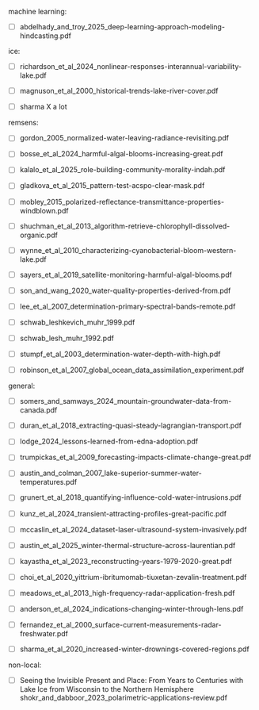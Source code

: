 machine learning:

- [ ] abdelhady_and_troy_2025_deep-learning-approach-modeling-hindcasting.pdf



ice:

- [ ] richardson_et_al_2024_nonlinear-responses-interannual-variability-lake.pdf
- [ ] magnuson_et_al_2000_historical-trends-lake-river-cover.pdf
- [ ] sharma X a lot


remsens:

- [ ] gordon_2005_normalized-water-leaving-radiance-revisiting.pdf
- [ ] bosse_et_al_2024_harmful-algal-blooms-increasing-great.pdf
- [ ] kalalo_et_al_2025_role-building-community-morality-indah.pdf
- [ ] gladkova_et_al_2015_pattern-test-acspo-clear-mask.pdf
- [ ] mobley_2015_polarized-reflectance-transmittance-properties-windblown.pdf
- [ ] shuchman_et_al_2013_algorithm-retrieve-chlorophyll-dissolved-organic.pdf
- [ ] wynne_et_al_2010_characterizing-cyanobacterial-bloom-western-lake.pdf
- [ ] sayers_et_al_2019_satellite-monitoring-harmful-algal-blooms.pdf
- [ ] son_and_wang_2020_water-quality-properties-derived-from.pdf
- [ ] lee_et_al_2007_determination-primary-spectral-bands-remote.pdf
- [ ] schwab_leshkevich_muhr_1999.pdf
- [ ] schwab_lesh_muhr_1992.pdf
- [ ] stumpf_et_al_2003_determination-water-depth-with-high.pdf
- [ ] robinson_et_al_2007_global_ocean_data_assimilation_experiment.pdf


general: 
- [ ] somers_and_samways_2024_mountain-groundwater-data-from-canada.pdf
- [ ] duran_et_al_2018_extracting-quasi-steady-lagrangian-transport.pdf
- [ ] lodge_2024_lessons-learned-from-edna-adoption.pdf
- [ ] trumpickas_et_al_2009_forecasting-impacts-climate-change-great.pdf
- [ ] austin_and_colman_2007_lake-superior-summer-water-temperatures.pdf
- [ ] grunert_et_al_2018_quantifying-influence-cold-water-intrusions.pdf
- [ ] kunz_et_al_2024_transient-attracting-profiles-great-pacific.pdf
- [ ] mccaslin_et_al_2024_dataset-laser-ultrasound-system-invasively.pdf
- [ ] austin_et_al_2025_winter-thermal-structure-across-laurentian.pdf
- [ ] kayastha_et_al_2023_reconstructing-years-1979-2020-great.pdf
- [ ] choi_et_al_2020_yittrium-ibritumomab-tiuxetan-zevalin-treatment.pdf
- [ ] meadows_et_al_2013_high-frequency-radar-application-fresh.pdf
- [ ] anderson_et_al_2024_indications-changing-winter-through-lens.pdf
- [ ] fernandez_et_al_2000_surface-current-measurements-radar-freshwater.pdf
- [ ] sharma_et_al_2020_increased-winter-drownings-covered-regions.pdf


non-local:
- [ ] Seeing the Invisible Present and Place: From Years to Centuries with Lake Ice from Wisconsin to the Northern Hemisphere
shokr_and_dabboor_2023_polarimetric-applications-review.pdf
